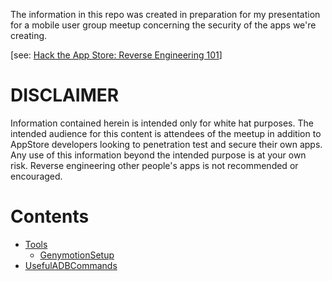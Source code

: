 The information in this repo was created in preparation for my presentation for a mobile user group meetup concerning the security of the apps we're creating.

[see: [Hack the App Store: Reverse Engineering 101](https://www.meetup.com/meetup-group-rPvYtjSH/events/258482975/)]

# DISCLAIMER #
Information contained herein is intended only for white hat purposes.  The intended audience for this content is attendees of the meetup in addition to AppStore developers looking to penetration test and secure their own apps.  Any use of this information beyond the intended purpose is at your own risk.  Reverse engineering other people's apps is not recommended or encouraged.

# Contents #
- [Tools](Tools.md)
  - [GenymotionSetup](GenymotionSetup.md)
- [UsefulADBCommands](UsefulADBCommands.md)


